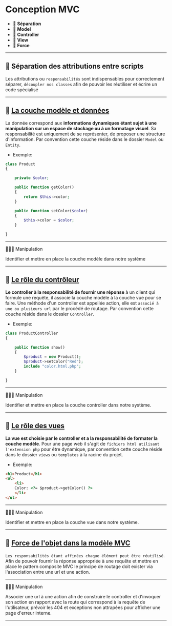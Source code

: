 # Conception MVC

*  🔖 **Séparation**
*  🔖 **Model**
*  🔖 **Controller**
*  🔖 **View**
*  🔖 **Force**

___

## 📑 Séparation des attributions entre scripts

Les attributions ou `responsabilités` sont indispensables pour correctement séparer, `découpler nos classes` afin de pouvoir les réutiliser et écrire un code spécialisé

___

## 📑 [La couche modèle et données](https://fr.wikipedia.org/wiki/Architecture_trois_tiers#Couche_d'acc%C3%A8s_aux_donn%C3%A9es_(troisi%C3%A8me_niveau))

La donnée correspond aux **informations dynamiques étant sujet à une manipulation sur un espace de stockage ou à un formatage visuel**. Sa responsabilité est uniquement de se représenter, de proposer une structure d'information. Par convention cette couche réside dans le dossier `Model` ou `Entity`.

* Exemple:

```php
class Product
{

    private $color;

    public function getColor()
    {
        return $this->color;
    }

    public function setColor($color)
    {
        $this->color = $color;
    }

}
```

___


👨🏻‍💻 Manipulation

Identifier et mettre en place la couche modèle dans notre système

___

## 📑 [Le rôle du contrôleur](https://fr.wikipedia.org/wiki/Architecture_trois_tiers#Couche_de_traitement_(deuxi%C3%A8me_niveau))

**Le controller à la responsabilité de fournir une réponse** à un client qui formule une requête, il associe la couche modèle à la couche vue pour se faire. Une méthode d'un controller est appellée action, elle est `associé à une ou plusieurs url` par le procédé de routage. Par convention cette couche réside dans le dossier `Controller`.

* Exemple:

```php
class ProductController
{

    public function show()
    {
        $product = new Product();
        $product->setColor("Red");
        include "color.html.php";
    }

}
```

___

👨🏻‍💻 Manipulation

Identifier et mettre en place la couche controller dans notre système.

___

## 📑 [Le rôle des vues](https://fr.wikipedia.org/wiki/Architecture_trois_tiers#Couche_de_pr%C3%A9sentation_(premier_niveau))

**La vue est choisie par le controller et a la responsabilité de formater la couche modèle**. Pour une page web il s'agit de `fichiers html utilisant l'extension php` pour être dynamique, par convention cette couche réside dans le dossier `views` ou `templates` à la racine du projet.

* Exemple:

```html
<h1>Product</h1>
<ul>
    <li>
    Color: <?= $product->getColor() ?>
    </li>
</ul>
```

___

👨🏻‍💻 Manipulation

Identifier et mettre en place la couche vue dans notre système.

___

## 📑 [Force de l'objet dans la modèle MVC](https://fr.wikipedia.org/wiki/Mod%C3%A8le-vue-contr%C3%B4leur)

`Les responsabilités étant affinées chaque élément peut être réutilisé`. Afin de pouvoir fournir la réponse appropriée à une requête et mettre en place le pattern composite MVC le principe de routage doit exister via l'association entre une url et une action.

___

👨🏻‍💻 Manipulation

Associer une url à une action afin de construire le controller et d'invoquer son action en rapport avec la route qui correspond à la requête de l'utilisateur, prévoir les 404 et exceptions non attrapées pour afficher une page d'erreur interne.

___